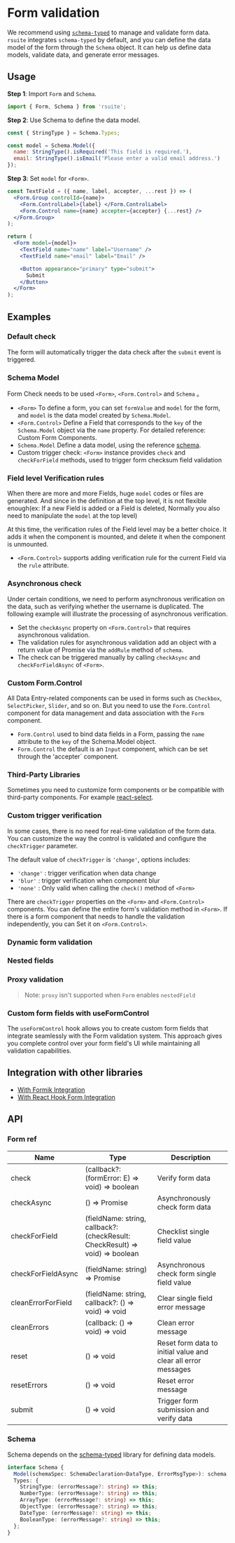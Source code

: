 # Form validation

We recommend using [`schema-typed`](https://github.com/rsuite/schema-typed) to manage and validate form data. `rsuite` integrates `schema-typed` by default, and you can define the data model of the form through the `Schema` object. It can help us define data models, validate data, and generate error messages.

## Usage

**Step 1**: Import `Form` and `Schema`.

```jsx
import { Form, Schema } from 'rsuite';
```

**Step 2**: Use Schema to define the data model.

```jsx
const { StringType } = Schema.Types;

const model = Schema.Model({
  name: StringType().isRequired('This field is required.'),
  email: StringType().isEmail('Please enter a valid email address.')
});
```

**Step 3**: Set `model` for `<Form>`.

```jsx
const TextField = ({ name, label, accepter, ...rest }) => (
  <Form.Group controlId={name}>
    <Form.ControlLabel>{label} </Form.ControlLabel>
    <Form.Control name={name} accepter={accepter} {...rest} />
  </Form.Group>
);

return (
  <Form model={model}>
    <TextField name="name" label="Username" />
    <TextField name="email" label="Email" />

    <Button appearance="primary" type="submit">
      Submit
    </Button>
  </Form>
);
```

## Examples

### Default check

The form will automatically trigger the data check after the `submit` event is triggered.

<!--{include:`form-check-default.md`}-->

### Schema Model

Form Check needs to be used `<Form>`, `<Form.Control>` and `Schema` 。

- `<Form>` To define a form, you can set `formValue` and `model` for the form, and `model` is the data model created by `Schema.Model`.
- `<Form.Control>` Define a Field that corresponds to the `key` of the `Schema.Model` object via the `name` property. For detailed reference: Custom Form Components.
- `Schema.Model` Define a data model, using the reference [schema](https://github.com/rsuite/schema-typed#schema-typed).
- Custom trigger check: `<Form>` instance provides `check` and `checkForField` methods, used to trigger form checksum field validation

<!--{include:`form-check.md`}-->

### Field level Verification rules

When there are more and more Fields, huge `model` codes or files are generated. And since in the definition at the top level, it is not flexible enough(ex: If a new Field is added or a Field is deleted, Normally you also need to manipulate the `model` at the top level)

At this time, the verification rules of the Field level may be a better choice. It adds it when the component is mounted, and delete it when the component is unmounted.

- `<Form.Control>` supports adding verification rule for the current Field via the `rule` attribute.

<!--{include:`form-control-rule.md`}-->

### Asynchronous check

Under certain conditions, we need to perform asynchronous verification on the data, such as verifying whether the username is duplicated. The following example will illustrate the processing of asynchronous verification.

- Set the `checkAsync` property on `<Form.Control>` that requires asynchronous validation.
- The validation rules for asynchronous validation add an object with a return value of Promise via the `addRule` method of `schema`.
- The check can be triggered manually by calling `checkAsync` and `checkForFieldAsync` of `<Form>`.

<!--{include:`form-check-async.md`}-->

### Custom Form.Control

All Data Entry-related components can be used in forms such as `Checkbox`, `SelectPicker`, `Slider`, and so on. But you need to use the `Form.Control` component for data management and data association with the `Form` component.

- `Form.Control` used to bind data fields in a Form, passing the `name` attribute to the `key` of the Schema.Model object.
- `Form.Control` the default is an `Input` component, which can be set through the ʻaccepter` component.

<!--{include:`custom-form-control.md`}-->

### Third-Party Libraries

Sometimes you need to customize form components or be compatible with third-party components. For example [react-select](https://github.com/JedWatson/react-select).

<!--{include:`custom-third-party-libraries.md`}-->

### Custom trigger verification

In some cases, there is no need for real-time validation of the form data. You can customize the way the control is validated and configure the `checkTrigger` parameter.

The default value of `checkTrigger` is `'change'`, options includes:

- `'change'` : trigger verification when data change
- `'blur'` : trigger verification when component blur
- `'none'` : Only valid when calling the `check()` method of `<Form>`

There are `checkTrigger` properties on the `<Form>` and `<Form.Control>` components. You can define the entire form's validation method in `<Form>`. If there is a form component that needs to handle the validation independently, you can Set it on `<Form.Control>`.

<!--{include:`custom-check-trigger.md`}-->

### Dynamic form validation

<!--{include:`dynamic-form.md`}-->

### Nested fields

<!--{include:`form-nested-fields.md`}-->

### Proxy validation

<!--{include:`form-check-proxy.md`}-->

> Note: `proxy` isn't supported when `Form` enables `nestedField`

### Custom form fields with useFormControl

The `useFormControl` hook allows you to create custom form fields that integrate seamlessly with the Form validation system. This approach gives you complete control over your form field's UI while maintaining all validation capabilities.

<!--{include:`use-form-control.md`}-->

## Integration with other libraries

- [With Formik Integration](/components/form-formik/)
- [With React Hook Form Integration](/components/form-react-hook-form/)

## API

### Form ref

| Name               | Type                                                                          | Description                                                   |
| ------------------ | ----------------------------------------------------------------------------- | ------------------------------------------------------------- |
| check              | (callback?: (formError: E) => void) => boolean                                | Verify form data                                              |
| checkAsync         | () => Promise<CheckResult>                                                    | Asynchronously check form data                                |
| checkForField      | (fieldName: string, callback?: (checkResult: CheckResult) => void) => boolean | Checklist single field value                                  |
| checkForFieldAsync | (fieldName: string) => Promise<CheckResult>                                   | Asynchronous check form single field value                    |
| cleanErrorForField | (fieldName: string, callback?: () => void) => void                            | Clear single field error message                              |
| cleanErrors        | (callback: () => void) => void                                                | Clean error message                                           |
| reset              | () => void                                                                    | Reset form data to initial value and clear all error messages |
| resetErrors        | () => void                                                                    | Reset error message                                           |
| submit             | () => void                                                                    | Trigger form submission and verify data                       |

### Schema

Schema depends on the [schema-typed](https://github.com/rsuite/schema-typed#schema-typed) library for defining data models.

```ts
interface Schema {
  Model(schemaSpec: SchemaDeclaration<DataType, ErrorMsgType>): schema;
  Types: {
    StringType: (errorMessage?: string) => this;
    NumberType: (errorMessage?: string) => this;
    ArrayType: (errorMessage?: string) => this;
    ObjectType: (errorMessage?: string) => this;
    DateType: (errorMessage?: string) => this;
    BooleanType: (errorMessage?: string) => this;
  };
}
```
